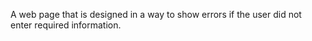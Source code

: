 A web page that is designed in a way to show errors if the user did not enter required information.
